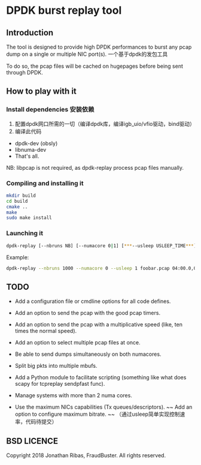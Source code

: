 # DPDK burst replay tool

## Introduction

The tool is designed to provide high DPDK performances to burst any pcap dump on
a single or multiple NIC port(s).
一个基于dpdk的发包工具

To do so, the pcap files will be cached on hugepages before being sent through DPDK.

## How to play with it

### Install dependencies 安装依赖
1. 配置dpdk网口所需的一切（编译dpdk库，编译igb_uio/vfio驱动，bind驱动）
2. 编译此代码
* dpdk-dev (obsly)
* libnuma-dev
* That's all.

NB: libpcap is not required, as dpdk-replay process pcap files manually.

### Compiling and installing it

```bash
mkdir build
cd build
cmake ..
make
sudo make install
```

### Launching it

```bash
dpdk-replay [--nbruns NB] [--numacore 0|1] [***--usleep USLEEP_TIME***] FILE NIC_ADDR[,NIC_ADDR...]
```

Example:
```bash
dpdk-replay --nbruns 1000 --numacore 0 --usleep 1 foobar.pcap 04:00.0,04:00.1,04:00.2,04:00.3
```

## TODO

* Add a configuration file or cmdline options for all code defines.

* Add an option to send the pcap with the good pcap timers.
* Add an option to send the pcap with a multiplicative speed (like, ten times the normal speed).
* Add an option to select multiple pcap files at once.
* Be able to send dumps simultaneously on both numacores.
* Split big pkts into multiple mbufs.
* Add a Python module to facilitate scripting (something like what does scapy for tcpreplay sendpfast func).
* Manage systems with more than 2 numa cores.
* Use the maximum NICs capabilities (Tx queues/descriptors).
~~ Add an option to configure maximum bitrate. ~~ （通过usleep简单实现控制速率，代码待提交）

## BSD LICENCE

Copyright 2018 Jonathan Ribas, FraudBuster. All rights reserved.
